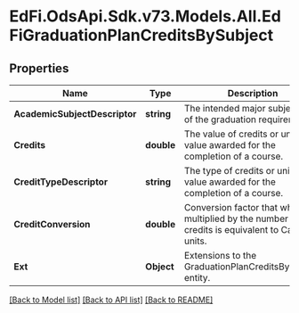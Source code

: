 # EdFi.OdsApi.Sdk.v73.Models.All.EdFiGraduationPlanCreditsBySubject

## Properties

Name | Type | Description | Notes
------------ | ------------- | ------------- | -------------
**AcademicSubjectDescriptor** | **string** | The intended major subject area of the graduation requirement. | 
**Credits** | **double** | The value of credits or units of value awarded for the completion of a course. | 
**CreditTypeDescriptor** | **string** | The type of credits or units of value awarded for the completion of a course. | [optional] 
**CreditConversion** | **double** | Conversion factor that when multiplied by the number of credits is equivalent to Carnegie units. | [optional] 
**Ext** | **Object** | Extensions to the GraduationPlanCreditsBySubject entity. | [optional] 

[[Back to Model list]](../../README.md#documentation-for-models) [[Back to API list]](../../README.md#documentation-for-api-endpoints) [[Back to README]](../../README.md)

